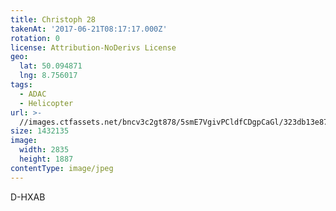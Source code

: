 ```yaml
---
title: Christoph 28
takenAt: '2017-06-21T08:17:17.000Z'
rotation: 0
license: Attribution-NoDerivs License
geo:
  lat: 50.094871
  lng: 8.756017
tags:
  - ADAC
  - Helicopter
url: >-
  //images.ctfassets.net/bncv3c2gt878/5smE7VgivPCldfCDgpCaGl/323db13e87ae732b145b44df36c3f884/christoph-28_35054835520_o
size: 1432135
image:
  width: 2835
  height: 1887
contentType: image/jpeg
---
```


D-HXAB